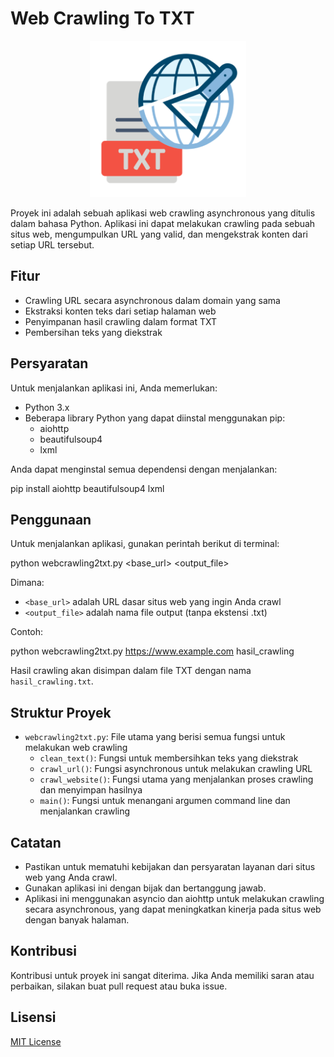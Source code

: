  # Web Crawling To TXT

  <p align="center">
    <img src="designs/icon/icon.png" alt="icon" width="250" height="250">
  </p>

  Proyek ini adalah sebuah aplikasi web crawling asynchronous yang ditulis dalam bahasa Python. Aplikasi ini dapat melakukan crawling pada sebuah situs web, mengumpulkan URL yang valid, dan mengekstrak konten dari setiap URL tersebut.

  ## Fitur

  - Crawling URL secara asynchronous dalam domain yang sama
  - Ekstraksi konten teks dari setiap halaman web
  - Penyimpanan hasil crawling dalam format TXT
  - Pembersihan teks yang diekstrak

  ## Persyaratan

  Untuk menjalankan aplikasi ini, Anda memerlukan:

  - Python 3.x
  - Beberapa library Python yang dapat diinstal menggunakan pip:
    - aiohttp
    - beautifulsoup4
    - lxml

  Anda dapat menginstal semua dependensi dengan menjalankan:


  pip install aiohttp beautifulsoup4 lxml


  ## Penggunaan

  Untuk menjalankan aplikasi, gunakan perintah berikut di terminal:


  python webcrawling2txt.py <base_url> <output_file>


  Dimana:
  - `<base_url>` adalah URL dasar situs web yang ingin Anda crawl
  - `<output_file>` adalah nama file output (tanpa ekstensi .txt)

  Contoh:


  python webcrawling2txt.py https://www.example.com hasil_crawling


  Hasil crawling akan disimpan dalam file TXT dengan nama `hasil_crawling.txt`.

  ## Struktur Proyek

  - `webcrawling2txt.py`: File utama yang berisi semua fungsi untuk melakukan web crawling
    - `clean_text()`: Fungsi untuk membersihkan teks yang diekstrak
    - `crawl_url()`: Fungsi asynchronous untuk melakukan crawling URL
    - `crawl_website()`: Fungsi utama yang menjalankan proses crawling dan menyimpan hasilnya
    - `main()`: Fungsi untuk menangani argumen command line dan menjalankan crawling

  ## Catatan

  - Pastikan untuk mematuhi kebijakan dan persyaratan layanan dari situs web yang Anda crawl.
  - Gunakan aplikasi ini dengan bijak dan bertanggung jawab.
  - Aplikasi ini menggunakan asyncio dan aiohttp untuk melakukan crawling secara asynchronous, yang dapat meningkatkan kinerja pada situs web dengan banyak halaman.

  ## Kontribusi

  Kontribusi untuk proyek ini sangat diterima. Jika Anda memiliki saran atau perbaikan, silakan buat pull request atau buka issue.

  ## Lisensi

  [MIT License](LICENSE)